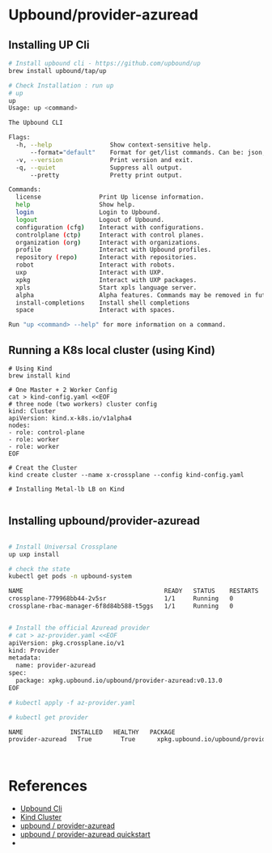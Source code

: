 # Upbound/provider-azuread

## Installing UP Cli
``` bash
# Install upbound cli - https://github.com/upbound/up
brew install upbound/tap/up

# Check Installation : run up
# up
up
Usage: up <command>

The Upbound CLI

Flags:
  -h, --help                Show context-sensitive help.
      --format="default"    Format for get/list commands. Can be: json, yaml, default
  -v, --version             Print version and exit.
  -q, --quiet               Suppress all output.
      --pretty              Pretty print output.

Commands:
  license                Print Up license information.
  help                   Show help.
  login                  Login to Upbound.
  logout                 Logout of Upbound.
  configuration (cfg)    Interact with configurations.
  controlplane (ctp)     Interact with control planes.
  organization (org)     Interact with organizations.
  profile                Interact with Upbound profiles.
  repository (repo)      Interact with repositories.
  robot                  Interact with robots.
  uxp                    Interact with UXP.
  xpkg                   Interact with UXP packages.
  xpls                   Start xpls language server.
  alpha                  Alpha features. Commands may be removed in future releases.
  install-completions    Install shell completions
  space                  Interact with spaces.

Run "up <command> --help" for more information on a command.

```

## Running a K8s local cluster (using Kind)
```
# Using Kind
brew install kind

# One Master + 2 Worker Config
cat > kind-config.yaml <<EOF
# three node (two workers) cluster config
kind: Cluster
apiVersion: kind.x-k8s.io/v1alpha4
nodes:
- role: control-plane
- role: worker
- role: worker
EOF

# Creat the Cluster
kind create cluster --name x-crossplane --config kind-config.yaml

# Installing Metal-lb LB on Kind


```
## Installing upbound/provider-azuread

```bash

# Install Universal Crossplane
up uxp install

# check the state
kubectl get pods -n upbound-system

NAME                                       READY   STATUS    RESTARTS   AGE
crossplane-779968bb44-2v5sr                1/1     Running   0          42s
crossplane-rbac-manager-6f8d84b588-t5ggs   1/1     Running   0          42s


# Install the official Azuread provider
# cat > az-provider.yaml <<EOF
apiVersion: pkg.crossplane.io/v1
kind: Provider
metadata:
  name: provider-azuread
spec:
  package: xpkg.upbound.io/upbound/provider-azuread:v0.13.0
EOF

# kubectl apply -f az-provider.yaml

# kubectl get provider

NAME             INSTALLED   HEALTHY   PACKAGE                                         AGE
provider-azuread   True        True      xpkg.upbound.io/upbound/provider-azuread:v0.1.0   58s




```




# References
- [Upbound Cli](https://github.com/upbound/up)
- [Kind Cluster](https://mcvidanagama.medium.com/set-up-a-multi-node-kubernetes-cluster-locally-using-kind-eafd46dd63e5)
- [upbound / provider-azuread](https://github.com/upbound/provider-azuread)
- [upbound / provider-azuread quickstart](https://marketplace.upbound.io/providers/upbound/provider-azure/v0.38.1/docs/quickstart)
- 
